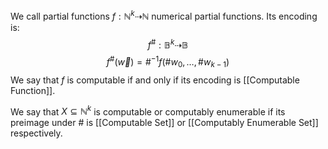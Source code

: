 We call partial functions $f:\mathbb{N}^{k}\dashrightarrow \mathbb{N}$ numerical partial functions. 
Its encoding is:
$$
f^{\#}:\mathbb{B}^{k}\dashrightarrow \mathbb{B}
$$
$$
f^{\#}(\vec{w})=\#^{-1}f(\#w_{0},\dots,\#w_{k-1})
$$
We say that $f$ is computable if and only if its encoding is [[Computable Function]].

We say that $X\subseteq \mathbb{N}^{k}$ is computable or computably enumerable if its preimage under $\#$ is [[Computable Set]] or [[Computably Enumerable Set]] respectively.

